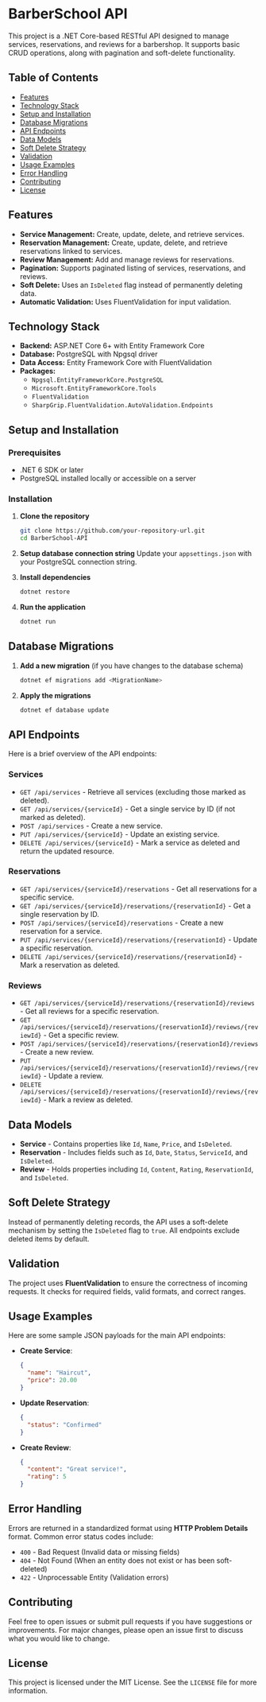 
# BarberSchool API

This project is a .NET Core-based RESTful API designed to manage services, reservations, and reviews for a barbershop. It supports basic CRUD operations, along with pagination and soft-delete functionality.

## Table of Contents

- [Features](#features)
- [Technology Stack](#technology-stack)
- [Setup and Installation](#setup-and-installation)
- [Database Migrations](#database-migrations)
- [API Endpoints](#api-endpoints)
- [Data Models](#data-models)
- [Soft Delete Strategy](#soft-delete-strategy)
- [Validation](#validation)
- [Usage Examples](#usage-examples)
- [Error Handling](#error-handling)
- [Contributing](#contributing)
- [License](#license)

## Features

- **Service Management:** Create, update, delete, and retrieve services.
- **Reservation Management:** Create, update, delete, and retrieve reservations linked to services.
- **Review Management:** Add and manage reviews for reservations.
- **Pagination:** Supports paginated listing of services, reservations, and reviews.
- **Soft Delete:** Uses an `IsDeleted` flag instead of permanently deleting data.
- **Automatic Validation:** Uses FluentValidation for input validation.

## Technology Stack

- **Backend:** ASP.NET Core 6+ with Entity Framework Core
- **Database:** PostgreSQL with Npgsql driver
- **Data Access:** Entity Framework Core with FluentValidation
- **Packages:** 
  - `Npgsql.EntityFrameworkCore.PostgreSQL`
  - `Microsoft.EntityFrameworkCore.Tools`
  - `FluentValidation`
  - `SharpGrip.FluentValidation.AutoValidation.Endpoints`

## Setup and Installation

### Prerequisites

- .NET 6 SDK or later
- PostgreSQL installed locally or accessible on a server

### Installation

1. **Clone the repository**
   ```bash
   git clone https://github.com/your-repository-url.git
   cd BarberSchool-API
   ```

2. **Setup database connection string**
   Update your `appsettings.json` with your PostgreSQL connection string.

3. **Install dependencies**
   ```bash
   dotnet restore
   ```

4. **Run the application**
   ```bash
   dotnet run
   ```

## Database Migrations

1. **Add a new migration** (if you have changes to the database schema)
   ```bash
   dotnet ef migrations add <MigrationName>
   ```

2. **Apply the migrations**
   ```bash
   dotnet ef database update
   ```

## API Endpoints

Here is a brief overview of the API endpoints:

### Services

- `GET /api/services` - Retrieve all services (excluding those marked as deleted).
- `GET /api/services/{serviceId}` - Get a single service by ID (if not marked as deleted).
- `POST /api/services` - Create a new service.
- `PUT /api/services/{serviceId}` - Update an existing service.
- `DELETE /api/services/{serviceId}` - Mark a service as deleted and return the updated resource.

### Reservations

- `GET /api/services/{serviceId}/reservations` - Get all reservations for a specific service.
- `GET /api/services/{serviceId}/reservations/{reservationId}` - Get a single reservation by ID.
- `POST /api/services/{serviceId}/reservations` - Create a new reservation for a service.
- `PUT /api/services/{serviceId}/reservations/{reservationId}` - Update a specific reservation.
- `DELETE /api/services/{serviceId}/reservations/{reservationId}` - Mark a reservation as deleted.

### Reviews

- `GET /api/services/{serviceId}/reservations/{reservationId}/reviews` - Get all reviews for a specific reservation.
- `GET /api/services/{serviceId}/reservations/{reservationId}/reviews/{reviewId}` - Get a specific review.
- `POST /api/services/{serviceId}/reservations/{reservationId}/reviews` - Create a new review.
- `PUT /api/services/{serviceId}/reservations/{reservationId}/reviews/{reviewId}` - Update a review.
- `DELETE /api/services/{serviceId}/reservations/{reservationId}/reviews/{reviewId}` - Mark a review as deleted.

## Data Models

- **Service** - Contains properties like `Id`, `Name`, `Price`, and `IsDeleted`.
- **Reservation** - Includes fields such as `Id`, `Date`, `Status`, `ServiceId`, and `IsDeleted`.
- **Review** - Holds properties including `Id`, `Content`, `Rating`, `ReservationId`, and `IsDeleted`.

## Soft Delete Strategy

Instead of permanently deleting records, the API uses a soft-delete mechanism by setting the `IsDeleted` flag to `true`. All endpoints exclude deleted items by default.

## Validation

The project uses **FluentValidation** to ensure the correctness of incoming requests. It checks for required fields, valid formats, and correct ranges.

## Usage Examples

Here are some sample JSON payloads for the main API endpoints:

- **Create Service**:
  ```json
  {
    "name": "Haircut",
    "price": 20.00
  }
  ```

- **Update Reservation**:
  ```json
  {
    "status": "Confirmed"
  }
  ```

- **Create Review**:
  ```json
  {
    "content": "Great service!",
    "rating": 5
  }
  ```

## Error Handling

Errors are returned in a standardized format using **HTTP Problem Details** format. Common error status codes include:

- `400` - Bad Request (Invalid data or missing fields)
- `404` - Not Found (When an entity does not exist or has been soft-deleted)
- `422` - Unprocessable Entity (Validation errors)

## Contributing

Feel free to open issues or submit pull requests if you have suggestions or improvements. For major changes, please open an issue first to discuss what you would like to change.

## License

This project is licensed under the MIT License. See the `LICENSE` file for more information.
